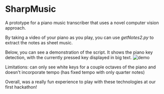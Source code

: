 # SharpMusic

A prototype for a piano music transcriber that uses a novel computer vision approach.

By taking a video of your piano as you play, you can use _getNotes2.py_ to extract the notes as sheet music.

Below, you can see a demonstration of the script. It shows the piano key detection, with the currently pressed key displayed in big text.
![demo](https://github.com/andrewmourcos/SharpMusic/blob/master/demo.gif)

Limitations: can only see white keys for a couple octaves of the piano and doesn't incorporate tempo (has fixed tempo with only quarter notes)

Overall, was a really fun experience to play with these technologies at our first hackathon!

